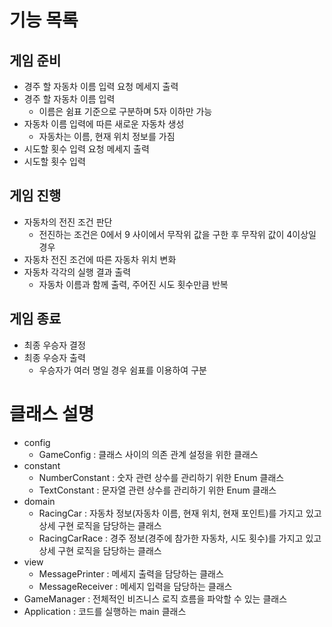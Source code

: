 # 기능 목록

## 게임 준비

- 경주 할 자동차 이름 입력 요청 메세지 출력
- 경주 할 자동차 이름 입력
  - 이름은 쉼표 기준으로 구분하며 5자 이하만 가능 
- 자동차 이름 입력에 따른 새로운 자동차 생성
  - 자동차는 이름, 현재 위치 정보를 가짐
- 시도할 횟수 입력 요청 메세지 출력
- 시도할 횟수 입력

## 게임 진행

- 자동차의 전진 조건 판단
  - 전진하는 조건은 0에서 9 사이에서 무작위 값을 구한 후 무작위 값이 4이상일 경우
- 자동차 전진 조건에 따른 자동차 위치 변화
- 자동차 각각의 실행 결과 출력 
  - 자동차 이름과 함께 출력, 주어진 시도 횟수만큼 반복

## 게임 종료

- 최종 우승자 결정
- 최종 우승자 출력
  - 우승자가 여러 명일 경우 쉼표를 이용하여 구분

# 클래스 설명

- config
  - GameConfig : 클래스 사이의 의존 관계 설정을 위한 클래스
- constant
  - NumberConstant : 숫자 관련 상수를 관리하기 위한 Enum 클래스
  - TextConstant : 문자열 관련 상수를 관리하기 위한 Enum 클래스
- domain
  - RacingCar : 자동차 정보(자동차 이름, 현재 위치, 현재 포인트)를 가지고 있고 상세 구현 로직을 담당하는 클래스
  - RacingCarRace : 경주 정보(경주에 참가한 자동차, 시도 횟수)를 가지고 있고 상세 구현 로직을 담당하는 클래스
- view
  - MessagePrinter : 메세지 출력을 담당하는 클래스
  - MessageReceiver : 메세지 입력을 담당하는 클래스
- GameManager : 전체적인 비즈니스 로직 흐름을 파악할 수 있는 클래스
- Application : 코드를 실행하는 main 클래스
